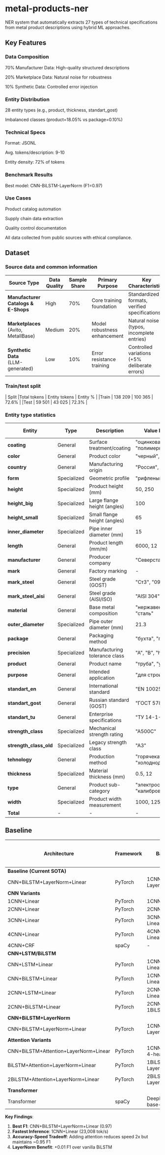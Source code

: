 # metal-products-ner

NER system that automatically extracts 27 types of technical specifications from metal product descriptions using hybrid ML approaches.

## Key Features

### Data Composition

70% Manufacturer Data: High-quality structured descriptions

20% Marketplace Data: Natural noise for robustness

10% Synthetic Data: Controlled error injection

### Entity Distribution

28 entity types (e.g., product, thickness, standart_gost)

Imbalanced classes (product=18.05% vs package=0.10%)

### Technical Specs

Format: JSONL

Avg. tokens/description: 9-10

Entity density: 72% of tokens

### Benchmark Results

Best model: CNN-BiLSTM-LayerNorm (F1=0.97)

### Use Cases

Product catalog automation

Supply chain data extraction

Quality control documentation

All data collected from public sources with ethical compliance.

## Dataset

### Source data and common information

| Source Type                     | Data Quality | Sample Share | Primary Purpose                 | Key Characteristics                          |
|---------------------------------|--------------|--------------|----------------------------------|---------------------------------------------|
| **Manufacturer Catalogs & E-Shops** | High        | 70%          | Core training foundation         | Standardized formats, verified specifications |
| **Marketplaces**<br>(Avito, MetallBase) | Medium    | 20%          | Model robustness enhancement    | Natural noise (typos, incomplete entries)    |
| **Synthetic Data**<br>(LLM-generated) | Low       | 10%          | Error resistance training       | Controlled variations (+5% deliberate errors) |

### Train/test split

| Split	|Total tokens |	Entity tokens	| Entity %	|
|Train	| 138 209	| 100 365	| 72.6% |
|Test	| 59 501 |	43 025	| 72.3%	|

### Entity type statistics

| Entity               | Type        | Description                              | Value Examples (RUS)          | Count  | % of Total |
|----------------------|-------------|------------------------------------------|-------------------------------|--------|------------|
| **coating**         | General     | Surface treatment/coating               | "оцинкованное", "полимерное"  | 654    | 0.79%      |
| **color**           | General     | Product color                           | "черный", "RAL 9005"          | 324    | 0.39%      |
| **country**         | General     | Manufacturing origin                    | "Россия", "Китай"             | 95     | 0.12%      |
| **form**            | Specialized | Geometric profile                       | "рифленый", "гладкий"         | 676    | 0.82%      |
| **height**          | Specialized | Product height (mm)                     | 50, 250                       | 1,899  | 2.30%      |
| **height_big**      | Specialized | Large flange height (angles)            | 100                           | 583    | 0.71%      |
| **height_small**    | Specialized | Small flange height (angles)            | 65                            | 43     | 0.05%      |
| **inner_diameter**  | Specialized | Pipe inner diameter (mm)                | 15                            | 4,906  | 5.94%      |
| **length**          | General     | Product length (mm/m)                   | 6000, 12                      | 4,082  | 4.94%      |
| **manufacturer**    | General     | Producer company                        | "Северсталь", "NLMK"          | 506    | 0.61%      |
| **mark**            | General     | Factory marking                         | -                             | 1,548  | 1.87%      |
| **mark_steel**      | General     | Steel grade (GOST)                      | "Ст3", "09Г2С"                | 9,190  | 11.13%     |
| **mark_steel_aisi** | General     | Steel grade (AISI/ISO)                  | "AISI 304", "S355JR"          | 1,800  | 2.18%      |
| **material**        | General     | Base metal composition                  | "нержавеющая сталь", "сталь"  | 6,501  | 7.87%      |
| **outer_diameter**  | Specialized | Pipe outer diameter (mm)                | 21.3                          | 2,088  | 2.53%      |
| **package**         | General     | Packaging method                        | "бухта", "паллет"             | 82     | 0.10%      |
| **precision**       | Specialized | Manufacturing tolerance class           | "A", "B", "h11", "±0.5mm"     | 140    | 0.17%      |
| **product**         | General     | Product name                            | "труба", "уголок"             | 14,904 | 18.05%     |
| **purpose**         | General     | Intended application                    | "для строительства"           | 115    | 0.14%      |
| **standart_en**     | General     | International standard                  | "EN 10025", "ASTM A53"        | 967    | 1.17%      |
| **standart_gost**   | General     | Russian standard (GOST)                 | "ГОСТ 5781-82"                | 5,372  | 6.51%      |
| **standart_tu**     | General     | Enterprise specifications               | "ТУ 14-1-5523-2006"           | 276    | 0.33%      |
| **strength_class**  | Specialized | Mechanical strength rating              | "А500С"                       | 369    | 0.45%      |
| **strength_class_old** | Specialized | Legacy strength class                | "А3"                          | 231    | 0.28%      |
| **tehnology**       | General     | Production method                       | "горячекатаный", "холоднодеформированный" | 3,617 | 4.38% |
| **thickness**       | Specialized | Material thickness (mm)                 | 0.5, 12                       | 9,198  | 11.14%     |
| **type**            | General     | Product sub-category                    | "электросварная", "калиброванный" | 6,265 | 7.59% |
| **width**           | Specialized | Product width measurement               | 1000, 1250                    | 6,143  | 7.44%      |
| **Total**           | -           | -                                       | -                             | 82,574 | 100%       |

## Baseline

| Architecture                          | Framework | Backbone Config                          | Precision | Recall | F1   | Train Time (CPU, s) | Inference Speed (tok/s) |
|---------------------------------------|-----------|------------------------------------------|-----------|--------|------|---------------------|-------------------------|
| **Baseline (Current SOTA)**           |           |                                          |           |        |      |                     |                         |
| CNN+BiLSTM+LayerNorm+Linear           | PyTorch   | 1CNN(k=3), 1BiLSTM, LayerNorm, Linear    | 0.98      | 0.95   | 0.97 | 429                 | 13,361                  |
| **CNN Variants**                      |           |                                          |           |        |      |                     |                         |
| 1CNN+Linear                           | PyTorch   | 1CNN(k=3), Linear                        | 0.91      | 0.85   | 0.87 | 62                  | 23,008                  |
| 2CNN+Linear                           | PyTorch   | 2CNN(k=3,k=5), Linear                    | 0.97      | 0.93   | 0.95 | 133                 | 19,827                  |
| 3CNN+Linear                           | PyTorch   | 3CNN(k=3,k=5,k=7), Linear                | 0.97      | 0.94   | 0.95 | 208                 | 16,548                  |
| 4CNN+Linear                           | PyTorch   | 4CNN(k=3,k=5,k=5,k=7), Linear            | 0.95      | 0.93   | 0.94 | 239                 | 15,257                  |
| 4CNN+CRF                              | spaCy     | -                                        | 0.97      | 0.93   | 0.95 | 1,800               | 10,405                  |
| **CNN+LSTM/BiLSTM**                   |           |                                          |           |        |      |                     |                         |
| CNN+LSTM+Linear                       | PyTorch   | 1CNN(k=3), 1LSTM, Linear                 | 0.98      | 0.94   | 0.96 | 187                 | 17,279                  |
| CNN+BiLSTM+Linear                     | PyTorch   | 1CNN(k=3), 1BiLSTM, Linear               | 0.97      | 0.95   | 0.96 | 239                 | 13,529                  |
| 2CNN+LSTM+Linear                      | PyTorch   | 2CNN(k=3,k=5), 1LSTM, Linear             | 0.97      | 0.94   | 0.95 | 362                 | 11,597                  |
| 2CNN+BiLSTM+Linear                    | PyTorch   | 2CNN(k=3,k=5), 1BiLSTM, Linear           | 0.96      | 0.94   | 0.95 | 475                 | 11,263                  |
| **CNN+BiLSTM+LayerNorm**              |           |                                          |           |        |      |                     |                         |
| CNN+BiLSTM+LayerNorm+Linear           | PyTorch   | 1CNN(k=3), 1BiLSTM, LayerNorm, Linear    | 0.98      | 0.95   | 0.97 | 429                 | 13,361                  |
| **Attention Variants**                |           |                                          |           |        |      |                     |                         |
| CNN+BiLSTM+Attention+LayerNorm+Linear | PyTorch   | 1CNN(k=3), 1BiLSTM, 4-head Attn, LayerNorm | 0.97    | 0.94   | 0.95 | 588                 | 9,353                   |
| BiLSTM+Attention+LayerNorm+Linear     | PyTorch   | 1BiLSTM, 4-head Attn, LayerNorm          | 0.97      | 0.95   | 0.96 | 727                 | 11,852                  |
| 2BiLSTM+Attention+LayerNorm+Linear    | PyTorch   | 2BiLSTM, 4-head Attn, LayerNorm          | 0.98      | 0.95   | 0.96 | 1,005               | 7,206                   |
| **Transformer**                       |           |                                          |           |        |      |                     |                         |
| Transformer                           | spaCy     | DeepPavlov/rubert-base-cased             | -         | -      | -    | -                   | -                       |

**Key Findings**:
1. **Best F1**: CNN+BiLSTM+LayerNorm+Linear (0.97)
2. **Fastest Inference**: 1CNN+Linear (23,008 tok/s)
3. **Accuracy-Speed Tradeoff**: Adding attention reduces speed 2x but maintains ~0.95 F1
4. **LayerNorm Benefit**: +0.01 F1 over vanilla BiLSTM


